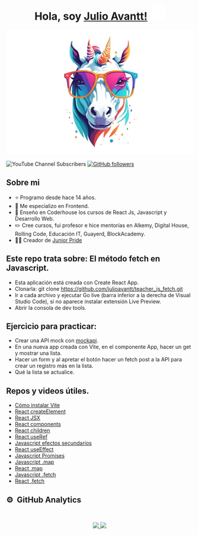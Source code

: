 <div align="center">
<h1 align="center">Hola, soy <a href="https://www.youtube.com/@juniorpride">Julio Avantt!</a> <img src="https://github.com/Kathryn-Jie/Kathryn-Jie/blob/main/wave.gif" width="40px" /></h1>
 
</div>
<p align="center">
 <img src="https://github.com/julioavantt/julioavantt/blob/main/unicorn-with-glasses.png">
</p>

![YouTube Channel Subscribers](https://img.shields.io/youtube/channel/subscribers/UC38RutKRyCUHZ866mTNkUAw?link=https%3A%2F%2Fyoutube.com%2F%40juniorpride)
[![GitHub followers](https://img.shields.io/github/followers/julioavantt?style=social)](https://github.com/julioavantt)

## Sobre mi

-  ⭐ Programo desde hace 14 años.
-  📲 Me especializo en Frontend.
-  🎥 Enseño en Coderhouse los cursos de React Js, Javascript y Desarrollo Web.
-  ✏️ Cree cursos, fui profesor e hice mentorías en Alkemy, Digital House, Rolling Code, Educación IT, Guayerd, BlockAcademy.
-  🧑‍🏫 Creador de [Junior Pride](https://www.youtube.com/@juniorpride)
   <br>

## Este repo trata sobre: El método fetch en Javascript.

-  Esta aplicación está creada con Create React App.
-  Clonarla: git clone https://github.com/julioavantt/teacher_js_fetch.git
-  Ir a cada archivo y ejecutar Go live (barra inferior a la derecha de Visual Studio Code), si no aparece instalar extensión Live Preview.
-  Abrir la consola de dev tools.
   <br>

## Ejercicio para practicar:

-  Crear una API mock con [mockapi](https://mockapi.io/).
-  En una nueva app creada con Vite, en el componente App, hacer un get y mostrar una lista.
-  Hacer un form y al apretar el botón hacer un fetch post a la API para crear un registro más en la lista.
-  Qué la lista se actualice.

## Repos y videos útiles.

-  [Cómo instalar Vite](https://www.youtube.com/watch?v=jcKoP-FvPsY&ab_channel=JuniorPride)
-  [React createElement](https://github.com/julioavantt/teacher_react_create_element)
-  [React JSX](https://github.com/julioavantt/teacher_react_jsx_basic)
-  [React components](https://github.com/julioavantt/teacher_react_components)
-  [React children](https://github.com/julioavantt/teacher_react_children)
-  [React useRef](https://github.com/julioavantt/teacher_react_useref)
-  [Javascript efectos secundarios](https://github.com/julioavantt/teacher_js_side_effects)
-  [React useEffect](https://github.com/julioavantt/teacher_react_useeffect)
-  [Javascript Promises](https://github.com/julioavantt/teacher_js_promises)
-  [Javascript .map](https://github.com/julioavantt/teacher_js_map)
-  [React .map](https://github.com/julioavantt/teacher_react_map)
-  [Javascript .fetch](https://github.com/julioavantt/teacher_js_fetch)
-  [React .fetch](https://github.com/julioavantt/teacher_react_fetch)
   <br>

## ⚙️ &nbsp;GitHub Analytics

<br>
<p align="center">
<a href="https://github.com/ArisGuimera">
  <img height="180em" src="https://github-readme-stats-eight-theta.vercel.app/api?username=julioavantt&show_icons=true&theme=algolia&include_all_commits=true&count_private=true"/>
  <img height="180em" src="https://github-readme-stats-eight-theta.vercel.app/api/top-langs/?username=julioavantt&layout=compact&langs_count=8&theme=algolia"/>
</a>
</p>
